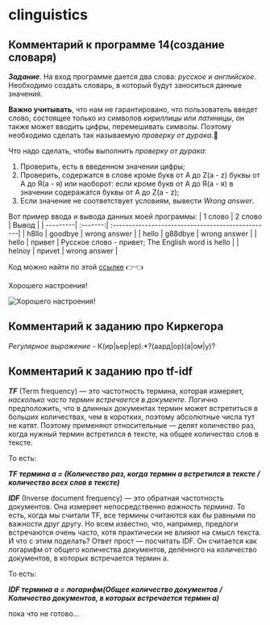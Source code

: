 # clinguistics
## Комментарий к программе 14(создание словаря)
**_Задание_**. На вход программе дается два слова: _русское_ и _английское_. Необходимо создать словарь, в который будут заноситься данные значения.

**Важно учитывать**, что нам не гарантировано, что пользователь введет слово, состоящее только из символов _кириллицы_ или _латиницы_, он также может вводить цифры, перемешивать символы. Поэтому необходимо сделать так называемую _проверку от дурака_.:eyes:

Что надо сделать, чтобы выполнить _проверку от дурака_:
1. Проверить, есть  в введенном значении цифры;
2. Проверить, содержатся в слове кроме букв от A до Z(a - z) буквы от А до Я(а - я) или наоборот: если кроме букв от А до Я(а - я) в значении содеражатся буквы от A до Z(a - z);
3. Если значение не соответствует условиям, вывести _Wrong answer_.

Вот пример ввода и вывода данных моей программы:
| 1 слово  | 2 слово  | Вывод                                             |
| ---------| :-------:| :-------------------------------------------------|
| h8llo    | goodbye  | wrong answer                                      |
| hello    | g88dbye  | wrong answer                                      |
| hello    | привет   | Русское слово - привет; The English word is hello |
| helлоу   | приvet   | wrong answer                                      |
  
Код можно найти по этой [ссылке](https://github.com/asaunina/clinguistics/commit/2a223af4d5eaa9ba54394957deb8d8af4022d8ba) :point_right::point_left:

Хорошего настроения! 

![Хорошего настроения!](https://sun9-26.userapi.com/c855028/v855028059/9a934/ZKeZ9Rua94E.jpg)

## Комментарий к заданию про Киркегора
_Регулярное выражение_ - К(ир|ьер|ер).*?(аард|ор)(а|ом|у)?

## Комментарий к заданию про tf-idf
**_TF_** (Term frequency)  — это частотность термина, которая измеряет, _насколько часто термин встречается в документе_. Логично предположить, что в длинных документах термин может встретиться в больших количествах, чем в коротких, поэтому абсолютные числа тут не катят. Поэтому применяют относительные — делят количество раз, когда нужный термин встретился в тексте, на общее количество слов в тексте.

То есть:

**_TF термина а = (Количество раз, когда термин а встретился в тексте / количество всех слов в тексте)_**

**_IDF_** (Inverse document frequency) — это обратная частотность документов. Она измеряет непосредственно _важность термина_. То есть, когда мы считали TF, все термины считаются как бы равными по важности друг другу. Но всем известно, что, например, предлоги встречаются очень часто, хотя практически не влияют на смысл текста. И что с этим поделать? Ответ прост — посчитать IDF. Он считается как логарифм от общего количества документов, делённого на количество документов, в которых встречается термин а.

То есть:

**_IDF термина а = логарифм(Общее количество документов / Количество документов, в которых встречается термин а)_**

пока что не готово...
